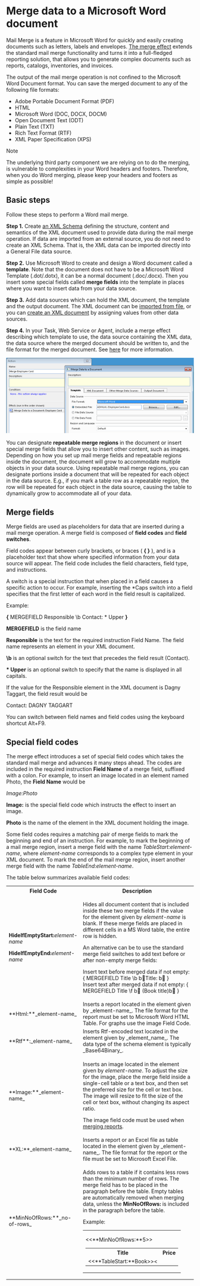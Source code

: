# Merge data to a Microsoft Word document

Mail Merge is a feature in Microsoft Word for quickly and easily creating documents such as letters, labels and envelopes. [The merge effect](../../defining-an-app-model/logic/action-orchestration/actions/effects/merge-data-to-a-document.md "The Merge Data to a Document Effect") extends the standard mail merge functionality and turns it into a full-fledged reporting solution, that allows you to generate complex documents such as reports, catalogs, inventories, and invoices.

The output of the mail merge operation is not confined to the Microsoft Word Document format. You can save the merged document to any of the following file formats:

*   Adobe Portable Document Format (PDF)
*   HTML
*   Microsoft Word (DOC, DOCX, DOCM)
*   Open Document Text (ODT)
*   Plain Text (TXT)
*   Rich Text Format (RTF)
*   XML Paper Specification (XPS)

> [!NOTE]
> The underlying third party component we are relying on to do the merging, is vulnerable to complexities in your Word headers and footers. Therefore, when you do Word merging, please keep your headers and footers as simple as possible!

## Basic steps

Follow these steps to perform a Word mail merge.

**Step 1.** Create [an XML Schema](../../defining-an-app-model/data/schemas.md "Schemas") defining the structure, content and semantics of the XML document used to provide data during the mail merge operation. If data are imported from an external source, you do not need to create an XML Schema. That is, the XML data can be imported directly into a General File data source.

**Step 2.** Use Microsoft Word to create and design a Word document called a **template**. Note that the document does not have to be a Microsoft Word Template (.dot/.dotx), it can be a normal document (.doc/.docx). Then you insert some special fields called **merge fields** into the template in places where you want to insert data from your data source.

**Step 3.** Add data sources which can hold the XML document, the template and the output document. The XML document can be [imported from file](../../defining-an-app-model/logic/action-orchestration/actions/effects/import-data.md "Import Data from a File"), or you can [create an XML document](../../defining-an-app-model/logic/action-orchestration/actions/effects/create-objects-and-modify-objects.md "Create Objects and Modify Objects") by assigning values from other data sources.

**Step 4.** In your Task, Web Service or Agent, include a merge effect describing which template to use, the data source containing the XML data, the data source where the merged document should be written to, and the file format for the merged document. See [here](../../defining-an-app-model/logic/action-orchestration/actions/effects/merge-data-to-a-document.md "The Merge Data to a Document Effect") for more information.

![ID8576D7381F744C84.ID27367095B2794760.png](media/ID8576D7381F744C84.ID27367095B2794760.png)

You can designate **repeatable merge regions** in the document or insert special merge fields that allow you to insert other content, such as images. Depending on how you set up mail merge fields and repeatable regions inside the document, the document will grow to accommodate multiple objects in your data source. Using repeatable mail merge regions, you can designate portions inside a document that will be repeated for each object in the data source. E.g., if you mark a table row as a repeatable region, the row will be repeated for each object in the data source, causing the table to dynamically grow to accommodate all of your data.



## Merge fields

Merge fields are used as placeholders for data that are inserted during a mail merge operation. A merge field is composed of **field codes** and **field switches**.

Field codes appear between curly brackets, or braces ( **{ }** ), and is a placeholder text that show where specified information from your data source will appear. The field code includes the field characters, field type, and instructions.

A switch is a special instruction that when placed in a field causes a specific action to occur. For example, inserting the \*Caps switch into a field specifies that the first letter of each word in the field result is capitalized.

Example:

**{** MERGEFIELD Responsible \b Contact: \* Upper **}**

**MERGEFIELD** is the field name

****Responsible**** is the text for the required instruction Field Name. The field name represents an element in your XML document.

**\b** is an optional switch for the text that precedes the field result (Contact).

**\* Upper** is an optional switch to specify that the name is displayed in all capitals.

If the value for the Responsible element in the XML document is Dagny Taggart, the field result would be

Contact: DAGNY TAGGART

You can switch between field names and field codes using the keyboard shortcut Alt+F9.



## Special field codes

The merge effect introduces a set of special field codes which takes the standard mail merge and advances it many steps ahead. The codes are included in the required instruction **Field Name** of a merge field, suffixed with a colon. For example, to insert an image located in an element named Photo, the **Field Name** would be

_Image:Photo_

**Image:** is the special field code which instructs the effect to insert an image.

**Photo** is the name of the element in the XML document holding the image.

Some field codes requires a matching pair of merge fields to mark the beginning and end of an instruction. For example, to mark the beginning of a mail merge region, insert a merge field with the name _TableStart:element-name_, where _element-name_ corresponds to a complex type element in your XML document. To mark the end of the mail merge region, insert another merge field with the name _TableEnd:element-name_.

The table below summarizes available field codes:

<table style="WIDTH: 100%">

<tbody>

<tr>

<th>Field Code</th>

<th>Description</th>

</tr>

<tr>

<td>

**HideIfEmptyStart:**_element-name_

**HideIfEmptyEnd:**_element-name_

</td>

<td>

Hides all document content that is included inside these two merge fields if the value for the element given by _element-name_ is blank. If these merge fields are placed in different cells in a MS Word table, the entire row is hidden.

An alternative can be to use the standard merge field switches to add text before or after non-empty merge fields:

Insert text before merged data if not empty: { MERGEFIELD Title \b bTitle: b }  
Insert text after merged data if not empty: { MERGEFIELD Title \f b (Book title)b }

</td>

</tr>

<tr>

<td>**Html:**_element-name_</td>

<td>Inserts a report located in the element given by _element-name_. The file format for the report must be set to Microsoft Word HTML Table. For graphs use the image Field Code.</td>

</tr>

<tr>

<td>**Rtf**:_element-name_</td>

<td>Inserts Rtf-encoded text located in the element given by _element_name_. The data type of the schema element is typically _Base64Binary_.</td>

</tr>

<tr>

<td>**Image:**_element-name_</td>

<td>

Inserts an image located in the element given by _element-name_. To adjust the size for the image, place the merge field inside a single-cell table or a text box, and then set the preferred size for the cell or text box. The image will resize to fit the size of the cell or text box, without changing its aspect ratio.

The image field code must be used when [merging reports](merge-data-to-a-microsoft-word-document.md).

</td>

</tr>

<tr>

<td>**XL:**_element-name_</td>

<td>Inserts a report or an Excel file as table located in the element given by _element-name_. The file format for the report or the file must be set to Microsoft Excel File.</td>

</tr>

<tr>

<td>**MinNoOfRows:**_no-of-rows_</td>

<td>

Adds rows to a table if it contains less rows than the minimum number of rows. The merge field has to be placed in the paragraph before the table. Empty tables are automatically removed when merging data, unless the **MinNoOfRows:** is included in the paragraph before the table.

Example:

<table style="WIDTH: 100%">

<tbody>

<tr>

<td>

<<**MinNoOfRows:**5>>

<table style="WIDTH: 100%">

<tbody>

<tr>

<th>Title</th>

<th>Price</th>

</tr>

<tr>

<td><<**TableStart:**Book>><<Title>></td>

<td><<Price>><<**TableEnd:**Book>></td>

</tr>

</tbody>

</table>

</td>

</tr>

</tbody>

</table>

</td>

</tr>

<tr>

<td>

**NoBreakStart:**[(_delimiter-string_)]

**NoBreakEnd:**[(_end-string_)]

</td>

<td>

Keeps a repeating region in the same paragraph. The optional _delimiter-string_ is inserted between the regions, and the optional _end-string_ is added at the end of the list

Example:

<table style="WIDTH: 100%">

<tbody>

<tr>

<td>

<<**NoBreakStart:(, )**>>

Books:

<<**TableStart:**Book>><<Title>><<**TableEnd:**Book>>

<<**NoBreakEnd:(.)**>>

</td>

</tr>

</tbody>

</table>

Output:

<table style="WIDTH: 100%">

<tbody>

<tr>

<td>

Books: Title-1, Title-2, Title-3.

</td>

</tr>

</tbody>

</table>

Note that if the text _Books:_ is placed in the same paragraph as _TableStart:Book_, it is repeated once for each book, such as:

<table style="WIDTH: 100%">

<tbody>

<tr>

<td>

Books: Title-1

Books: Title-2

Books: Title-3

</td>

</tr>

</tbody>

</table>

These field codes should not be located in the same paragraph as **TableSt****art:** or **T****ableEnd:**.

</td>

</tr>

<tr>

<td>**PageBreakBefore:**</td>

<td>

Inserts a page break if necessary, i.e. if not already on new page, which is often the case for the first page. Used when a page break needs to be inserted between repeated regions. Inserting a regular page break will cause the mail merge to fail.

Example:

<table style="WIDTH: 100%">

<tbody>

<tr>

<td>

<<**TableStart:**Book>><<**PageBreakBefore:**>><<Title>><<**TableEnd:**Book>>

</td>

</tr>

</tbody>

</table>

This ensures that the Title always starts on a new page.

</td>

</tr>

<tr>

<td>

**ShowIfEmptyStart:**_element-name_

**ShowifEmptyEnd:**_element-name_

</td>

<td>Shows all document content that is included inside these two merge fields if the value for the element given by _element-name_ is blank.</td>

</tr>

<tr>

<td>

**TableStart:**_element-name_

**TableEnd:**_element-name_

</td>

<td>

Repeats all document content that is included inside these two merge fields for every occurrence of the complex type element given by _element-name_.

Example 1:

<table style="WIDTH: 100%">

<tbody>

<tr>

<td>

<<**TableStart:**Book>><<Title>><<**TableEnd:**Book>>

</td>

</tr>

</tbody>

</table>

Output:

<table style="WIDTH: 100%">

<tbody>

<tr>

<td>

Title 1

Titel 2

Title 3

</td>

</tr>

</tbody>

</table>

Example 2:

<table style="WIDTH: 100%">

<tbody>

<tr>

<td>

<table style="WIDTH: 100%">

<tbody>

<tr>

<th>Title</th>

<th>Price</th>

</tr>

<tr>

<td><<**TableStart:**Book>><<Title>></td>

<td><<Price>><<**TableEnd:**Book>></td>

</tr>

</tbody>

</table>

</td>

</tr>

</tbody>

</table>

Output:

<table style="WIDTH: 100%">

<tbody>

<tr>

<td>

<table style="WIDTH: 100%">

<tbody>

<tr>

<th>

Title

</th>

<th>Price</th>

</tr>

<tr>

<td>Title 1</td>

<td>9.99</td>

</tr>

<tr>

<td>Title 2</td>

<td>8.99</td>

</tr>

<tr>

<td>Title 3</td>

<td>7.99</td>

</tr>

</tbody>

</table>

</td>

</tr>

</tbody>

</table>

Note that an empty single paragraph at the beginning of a repeating region is automatically removed to avoid unwanted blank lines. To keep an empty paragraph, insert a space (or any other character) in the paragraph.

</td>

</tr>

<tr>

<td>**URL:**_element-name_</td>

<td>Inserts an URL located in the field given by _element-name_.</td>

</tr>

</tbody>

</table>



## Merge field formatting

If you want to format merged data, you need to format merge fields in the document as appropriate.

**Change Text Formatting** *   In the template, select the field that contains the information you want to format, including the surrounding merge field characters ( << >>).
*   On the **Format** menu, click a command, such as **Font** or **Paragraph**, and select the desired options. 

*   In the template, select the field that contains the information you want to format, including the surrounding merge field characters ( << >>).
*   On the **Format** menu, click a command, such as **Font** or **Paragraph**, and select the desired options.

**Using Field Switches to Specify Formatting**

Microsoft Word supports switches that control how numbers and dates are formatted. In Microsoft Word, press Alt+F9 to display fields codes in the template, and then add switches to the merge fields.

Examples:

*   To display the number "34987.89" as "b,34,987.89", add the numeric picture switch **\# "b,#,###.00"**.
*   To display the number "0945" as "9:45 PM", add the date/time picture switch **\@ "h:mm am/pm"**.

You can control the number and date format used during the mail merge operation. That is, if you add a numeric picture switch including space as the digit grouping symbol and comma as the decimal separator, you should ensure that numeric data are interpreted according to the switch. To do this, in the **Number and Date Format** box in the effect setup, select which language settings to use.

Note that the format settings are based on the default settings for the selected language, and is independent of the settings specified in the Windows locale (the set of user preference information related to the user's language, environment and/or cultural conventions).

To ensure that the merged information has the same font and point size you apply to the merge field, add the **\* MERGEFORMAT** switch. See the article [http://office.microsoft.com/en-us/word-help/CH006104723.aspx](http://office.microsoft.com/en-us/word-help/CH006104723.aspx) to obtain more details about field switches.



## Preparing your template

In order to prepare your template to perform a simple mail merge, you need to specify a mail merge region for all merge fields within the template. The mail merge region is required even if the data source contains only one object. The name of the region corresponds to the name of a top-level element in the XML document representing a complex type. Between these marking fields, place merge fields that corresponds to simple type elements in the XML document located below the complex type element.

To mark the beginning of a mail merge region, insert a merge field with the name _TableStart:element-name_. To mark the end of the mail merge region, insert another merge field with the name _TableEnd:element-name_.

To insert merge fields, do the following:

1.  On the **Insert** tab, click **Quick Parts**, and then click **Field**.
2.  Select MergeField in **Categories** list, and enter the field name

![ID020EF33C34E24EFF.IDC29589A3B5A34FB8.png](media/ID020EF33C34E24EFF.IDC29589A3B5A34FB8.png)

In the example below, data are merged for a single order:

<table style="WIDTH: 100%">

<tbody>

<tr>

<td>

<<**TableStart:**Order>>

**<<Order Name>>**

Customer: <<Customer>>

Date: <<Date>>

Total Amount: <<Total Amount>>

<<**TableEnd:**Order>>

</td>

</tr>

</tbody>

</table>

and the output would look like this:

<table style="WIDTH: 100%">

<tbody>

<tr>

<td>

**Order #1**

Customer: Taggart Transcontinental

Date: 12\. February 2010

Total Amount: b,4,500.00

</td>

</tr>

</tbody>

</table>

If the XML document contains more than one occurrence of the element, all document content that is included inside the mail merge region is automatically repeated for every element in the XML document.

If the XML document in the example above contained multiple orders, the output would look like this:

<table style="WIDTH: 100%">

<tbody>

<tr>

<td>

**Order #1**

Customer: Taggart Transcontinental

Date: 12\. February 2010

Total Amount: b,4,500.00

**Order #2**

Customer: Rearden Metal

Date: 15\. February 2010

Total Amount: b,6,300.00

</td>

</tr>

</tbody>

</table>

To list the orders in a Word table, you would place a _TableStart_ and _TableEnd_ inside the same row of the table:

<table style="WIDTH: 100%">

<tbody>

<tr>

<td>

<table style="WIDTH: 100%">

<tbody>

<tr>

<th>Order</th>

<th>Customer</th>

<th>Date</th>

<th>Total Amount</th>

</tr>

<tr>

<td><<**TableStart:**Order>><<Order Name>></td>

<td><<Customer>></td>

<td><<Date>></td>

<td>

<<Total Amount>><<**TableEnd:**Order>>

</td>

</tr>

</tbody>

</table>

</td>

</tr>

</tbody>

</table>

Output:

<table style="WIDTH: 100%">

<tbody>

<tr>

<td>

<table style="WIDTH: 100%">

<tbody>

<tr>

<th>Order</th>

<th>Customer</th>

<th>Date</th>

<th>Total Amount</th>

</tr>

<tr>

<td>Order #1</td>

<td>Taggart Transcontinental</td>

<td>12\. February 2010</td>

<td>

b,4,500.00

</td>

</tr>

<tr>

<td>Order #2</td>

<td>Rearden Metal</td>

<td>15\. February 2010</td>

<td>b,6,300.00</td>

</tr>

</tbody>

</table>

</td>

</tr>

</tbody>

</table>

When marking a region, follow these rules:

*   _TableStart_ and _TableEnd_ fields must be inside the same section in the document.
*   If used inside a table, _TableStart_ and _TableEnd_ must be inside the same row in the table.
*   Mail merge regions can be nested inside each other.
*   Mail merge regions should be well formed, that is, there is always a matching _TableStart_ and _TableEnd_ with the same element name.

**Nested mail merge regions**

Most data in relation databases are hierarchical, such as an invoice or order containing multiple items. The merge effect allows nesting mail merge regions inside each other in a document to reflect the way the data is nested.

Nested mail merge regions are at least two regions in which one is defined entirely inside the other. In a document it looks like this:

<table style="WIDTH: 100%">

<tbody>

<tr>

<td>

<<**TableStart:**Order>>

<<**TableStart:**Item>>

<<**TableEnd:** Item>>

<<**TableEnd:**Order>>

</td>

</tr>

</tbody>

</table>

or

<table style="WIDTH: 100%">

<tbody>

<tr>

<td>

{ MERGEFIELD **TableStart:**Order }

{ MERGEFIELD **TableStart:**Item }

{ MERGEFIELD **TableEnd:** Item }

{ MERGEFIELD **TableEnd:**Order }

</td>

</tr>

</tbody>

</table>

Just as in standard mail merge, each region contains data from one complex element in your XML document. What's different in nested mail merge is that the **Order** region has the **Item** region nested inside it. This makes the **Order** region the parent, and the **Item** region the child. When data are merged, the regions act just like a parent-child relationship, where data for each **Order** are linked to one or more **Item** elements.

![ID020EF33C34E24EFF.ID06BAF14100AA4202.jpg](media/ID020EF33C34E24EFF.ID06BAF14100AA4202.jpg)

Even if the data is hierarchical, it is possible to list the child items directly by omitting mergefields for the parent. In a document it looks like this:

<table style="WIDTH: 100%">

<tbody>

<tr>

<td>

<<**TableStart:**Item>>

<<**TableEnd:** Item>>

</td>

</tr>

</tbody>

</table>

or

<table style="WIDTH: 100%">

<tbody>

<tr>

<td>

{ MERGEFIELD **TableStart:**Item }

{ MERGEFIELD **TableEnd:** Item }

</td>

</tr>

</tbody>

</table>

**Repeating Data Horizontally in a Table**

To repeat data horizontally in a table with a defined number of columns use the following construction:

<table style="WIDTH: 100%">

<tbody>

<tr>

<td>

<table style="WIDTH: 100%">

<tbody>

<tr>

<th>

Items

</th>

<th></th>

<th></th>

</tr>

<tr>

<td>

<<**TableStart:**Item>>

<<Item>>

</td>

<td>{NEXT}<<Item>></td>

<td>{NEXT}<<Item>><<**TableEnd****:**Item>></td>

</tr>

</tbody>

</table>

</td>

</tr>

</tbody>

</table>

The output would then lok like this

<table style="WIDTH: 100%">

<tbody>

<tr>

<td>

<table style="WIDTH: 100%">

<tbody>

<tr>

<th>

Items

</th>

<th></th>

<th></th>

</tr>

<tr>

<td>

Hawaiian Pizza

</td>

<td>Fries</td>

<td>Chicken Wings</td>

</tr>

<tr>

<td>BBQ Pizza</td>

<td>1.5L Coke</td>

<td></td>

</tr>

</tbody>

</table>

</td>

</tr>

</tbody>

</table>

The {NEXT} field, which is a not a merge field but just a regular field, can be inserted by pressing CTRL+F9\. Toggle field codes by pressing SHIFT+F9 to view the field codes.

**Repeating Data Horizontally without a Table**

Simple horizontally repeated lists can easily be merged, as described for the field codes **NoBreakStart:** and **NoBreakEnd:**. However, for more complex data, and for images, a more advanced construction is probably better. Such as this:

<table style="WIDTH: 100%">

<tbody>

<tr>

<td>

<<**NoBreakStart:**>>

<<**TableStart:**Product>>

<table style="WIDTH: 100%">

<tbody>

<tr>

<td>

_Text Box_ with wrapping in line with text

<table style="WIDTH: 100%">

<tbody>

<tr>

<td>

_Table_ with two rows

<<**Image:**ProductImage>>

</td>

</tr>

<tr>

<td><<ProductName>></td>

</tr>

</tbody>

</table>

</td>

</tr>

</tbody>

</table>

<<**TableEnd:**Product>>

<<**NoBreakEnd:**>>

</td>

</tr>

</tbody>

</table>

Apply the neccessary formatting to the text box and table borders to achieve the desired result. By setting the width and height for the image cell the image size will be restricted, and a smart setting will allow for all images to be the same width or the same height.



## Merging reports

Reports may be included in your mail merge, like the **Sales** and **Sales Trend** report included in the **Employee Card** shown below.

![ID643B6A11D8B843D1.ID01E50B25E0444783.png](media/ID643B6A11D8B843D1.ID01E50B25E0444783.png)

To include reports in your mail merge, click the **Other Merge Data Sources** tab, and then click the **Add** button.

![ID643B6A11D8B843D1.IDF8775076C23846C9.png](media/ID643B6A11D8B843D1.IDF8775076C23846C9.png)

You must specify a **Field Name** for each report. Insert merge fields in your template and use the **Field Name** to refer to your report, using the [special field codes](merge-data-to-a-microsoft-word-document.md).

Note that the **Field Name** does _not_ need to be defined as an element in your XML schema. This means that the XML schemas used for merging can be restricted to business data, while reports and filtering of these are maintained as part of the merge operation set up. Click the **Reserved Field Names** button to see which field names are used in the schema and therefore cannot be used as a report field name.

To set the data filters, select a report and click the **Modify** button. In the **Merge Field** dialog box, select a data source and click the **Modify** button to specify the filter.

![ID643B6A11D8B843D1.IDB929D15F94FF45C3.png](media/ID643B6A11D8B843D1.IDB929D15F94FF45C3.png)

In the **Merge Field** dialog box you may also change the **Field Name** and select the **File Format**.

Select the **Discard empty output** check box if the report should not be merged into the document unless it contains any data. E.g. to avoid merging an empty bar chart into the document. You may combine this with the special field codes **HideIfEmptyStart**, **HideIfEmptyEnd**, **ShowIfEmptyStart**, and **ShowIfEmptyEnd** to control the content of your document in more detail.

**Note!** Changes to which reports are included and their data filters, do not require a deployment of the app model, since selected end users may modify this set up.

**Hide Filter Area in merged reports**

1.  On **File** menu in your report, click **Page Setup**, and then click **Content** tab.
2.  In the **Filter Area** list, select **Not Visible**.

![ID643B6A11D8B843D1.ID6F16B9CAA79242D4.png](media/ID643B6A11D8B843D1.ID6F16B9CAA79242D4.png)

**Modify access for selected end users**

You may allow selected end users to modify which reports are included in the mail merge and how these reports are filtered. To grant an end user such access, the following requirements must be fulfilled:

*   The user must have **Modify** permissions to your merge task. See [Security and Privacy](../../defining-an-app-model/security/index.md) for more information.
*   In your task setup, on the **General** tab, select the **Enable Modify by Users without Version Deployment** check box.

The end user may modify the task from the Actions Pane, or from Genus Studio. See [Modify Merging of Reports](../../../users/navigate-view-modify-and-control/running-actions/modify-merging-of-reports.md) for more information.



## Merging Microsoft Excel files

Microsoft Excel files may be included as tables in your mail merge. You have to define Excel file as an element in the XML schema. The element has to be of the type base64Binary. When provide data to the XML file from a General File by using Create/Modify Objects, you have to use the field Data.

![ID525D0C4335274637.ID4824408E7BB34D49.png](media/ID525D0C4335274637.ID4824408E7BB34D49.png)

Alternatively you can add files directly in the task **Merge Data to a Document**.

1.  Select **Other Merge Data Sources** tab.
2.  On the **Add** button, click ![ID525D0C4335274637.ID9A589FF90B884EAB.png](media/ID525D0C4335274637.ID9A589FF90B884EAB.png) , and then click **Microsoft Excel File**.
3.  Select a **Data Source** which you have imported your data in Microsoft Excel file to, and type the name of the field in **Field Name**.

![ID525D0C4335274637.ID4C33B5BDF71C4AA3.png](media/ID525D0C4335274637.ID4C33B5BDF71C4AA3.png)

You must specify a _Field Name_ for each file. Insert merge fields in your template and use the **Field Name** to refer to your file, using the [special field codes](merge-data-to-a-microsoft-word-document.md "Special Field Codes") **XL**.

Example:  
{MERGEFIELD XL:SalesvsQuotaFile \*MERGEFORMAT}

